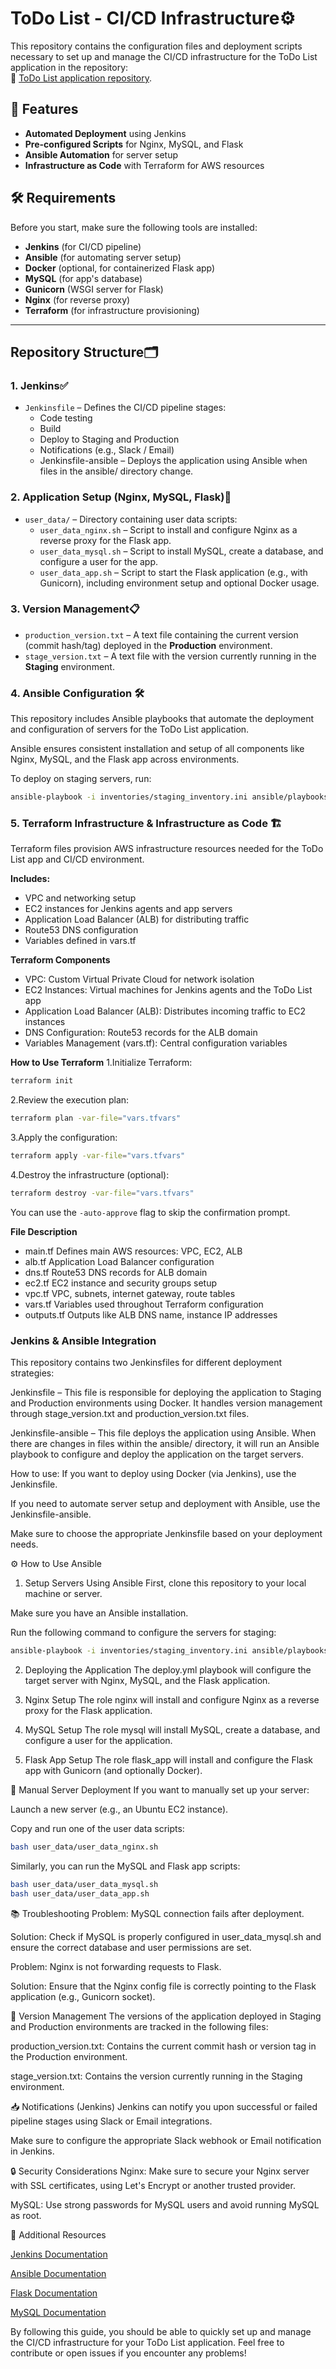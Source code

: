 # ToDo List - CI/CD Infrastructure⚙

This repository contains the configuration files and deployment scripts necessary to set up and manage the CI/CD infrastructure for the ToDo List application in the repository:  
🔗 [ToDo List application repository](https://github.com/netanelburkis/netanelburkis-netanel_bukris_todo_app_repu).

## 🚀 Features
- **Automated Deployment** using Jenkins
- **Pre-configured Scripts** for Nginx, MySQL, and Flask
- **Ansible Automation** for server setup
- **Infrastructure as Code** with Terraform for AWS resources

## 🛠️ Requirements
Before you start, make sure the following tools are installed:
- **Jenkins** (for CI/CD pipeline)
- **Ansible** (for automating server setup)
- **Docker** (optional, for containerized Flask app)
- **MySQL** (for app's database)
- **Gunicorn** (WSGI server for Flask)
- **Nginx** (for reverse proxy)
- **Terraform** (for infrastructure provisioning)

---

## Repository Structure🗂️

### 1. Jenkins✅

- `Jenkinsfile` – Defines the CI/CD pipeline stages:
  - Code testing
  - Build
  - Deploy to Staging and Production
  - Notifications (e.g., Slack / Email)
  - Jenkinsfile-ansible – Deploys the application using Ansible when files in the ansible/ directory change.

### 2. Application Setup (Nginx, MySQL, Flask)🧰

- `user_data/` – Directory containing user data scripts:
  - `user_data_nginx.sh` – Script to install and configure Nginx as a reverse proxy for the Flask app.
  - `user_data_mysql.sh` – Script to install MySQL, create a database, and configure a user for the app.
  - `user_data_app.sh` – Script to start the Flask application (e.g., with Gunicorn), including environment setup and optional Docker usage.

### 3. Version Management📋

- `production_version.txt` – A text file containing the current version (commit hash/tag) deployed in the **Production** environment.
- `stage_version.txt` – A text file with the version currently running in the **Staging** environment.

### 4. Ansible Configuration 🛠️
This repository includes Ansible playbooks that automate the deployment and configuration of servers for the ToDo List application.

Ansible ensures consistent installation and setup of all components like Nginx, MySQL, and the Flask app across environments.

To deploy on staging servers, run:
```bash
ansible-playbook -i inventories/staging_inventory.ini ansible/playbooks/deploy.yml
```

### 5. Terraform Infrastructure & Infrastructure as Code 🏗️
Terraform files provision AWS infrastructure resources needed for the ToDo List app and CI/CD environment.

**Includes:**

- VPC and networking setup
- EC2 instances for Jenkins agents and app servers
- Application Load Balancer (ALB) for distributing traffic
- Route53 DNS configuration
- Variables defined in vars.tf

**Terraform Components**

- VPC: Custom Virtual Private Cloud for network isolation
- EC2 Instances: Virtual machines for Jenkins agents and the ToDo List app
- Application Load Balancer (ALB): Distributes incoming traffic to EC2 instances
- DNS Configuration: Route53 records for the ALB domain
- Variables Management (vars.tf): Central configuration variables

**How to Use Terraform**
1.Initialize Terraform:
```bash
terraform init
```

2.Review the execution plan:
```bash
terraform plan -var-file="vars.tfvars"
```

3.Apply the configuration:
```bash
terraform apply -var-file="vars.tfvars"
```

4.Destroy the infrastructure (optional):
```bash
terraform destroy -var-file="vars.tfvars"
```

You can use the `-auto-approve` flag to skip the confirmation prompt.

**File	Description**
- main.tf	Defines main AWS resources: VPC, EC2, ALB
- alb.tf	Application Load Balancer configuration
- dns.tf	Route53 DNS records for ALB domain
- ec2.tf	EC2 instance and security groups setup
- vpc.tf	VPC, subnets, internet gateway, route tables
- vars.tf	Variables used throughout Terraform configuration
- outputs.tf	Outputs like ALB DNS name, instance IP addresses

### Jenkins & Ansible Integration

This repository contains two Jenkinsfiles for different deployment strategies:

Jenkinsfile – This file is responsible for deploying the application to Staging and Production environments using Docker. It handles version management through stage_version.txt and production_version.txt files.

Jenkinsfile-ansible – This file deploys the application using Ansible. When there are changes in files within the ansible/ directory, it will run an Ansible playbook to configure and deploy the application on the target servers.

How to use:
If you want to deploy using Docker (via Jenkins), use the Jenkinsfile.

If you need to automate server setup and deployment with Ansible, use the Jenkinsfile-ansible.

Make sure to choose the appropriate Jenkinsfile based on your deployment needs.

⚙️ How to Use Ansible
1. Setup Servers Using Ansible
First, clone this repository to your local machine or server.

Make sure you have an Ansible installation.

Run the following command to configure the servers for staging:
```bash
ansible-playbook -i inventories/staging_inventory.ini ansible/playbooks/deploy.yml
```

2. Deploying the Application
The deploy.yml playbook will configure the target server with Nginx, MySQL, and the Flask application.


3. Nginx Setup
The role nginx will install and configure Nginx as a reverse proxy for the Flask application.

4. MySQL Setup
The role mysql will install MySQL, create a database, and configure a user for the application.

5. Flask App Setup
The role flask_app will install and configure the Flask app with Gunicorn (and optionally Docker).

🔧 Manual Server Deployment
If you want to manually set up your server:

Launch a new server (e.g., an Ubuntu EC2 instance).

Copy and run one of the user data scripts:
```bash
bash user_data/user_data_nginx.sh
```
Similarly, you can run the MySQL and Flask app scripts:
```bash
bash user_data/user_data_mysql.sh
bash user_data/user_data_app.sh
```

📚 Troubleshooting
Problem: MySQL connection fails after deployment.

Solution: Check if MySQL is properly configured in user_data_mysql.sh and ensure the correct database and user permissions are set.

Problem: Nginx is not forwarding requests to Flask.

Solution: Ensure that the Nginx config file is correctly pointing to the Flask application (e.g., Gunicorn socket).

🔄 Version Management
The versions of the application deployed in Staging and Production environments are tracked in the following files:

production_version.txt: Contains the current commit hash or version tag in the Production environment.

stage_version.txt: Contains the version currently running in the Staging environment.

📥 Notifications (Jenkins)
Jenkins can notify you upon successful or failed pipeline stages using Slack or Email integrations.

Make sure to configure the appropriate Slack webhook or Email notification in Jenkins.

🔒 Security Considerations
Nginx: Make sure to secure your Nginx server with SSL certificates, using Let's Encrypt or another trusted provider.

MySQL: Use strong passwords for MySQL users and avoid running MySQL as root.

💬 Additional Resources

[Jenkins Documentation](https://www.jenkins.io/doc/)

[Ansible Documentation](https://docs.ansible.com/)

[Flask Documentation](https://flask.palletsprojects.com/en/stable/)

[MySQL Documentation](https://dev.mysql.com/doc/)

By following this guide, you should be able to quickly set up and manage the CI/CD infrastructure for your ToDo List application. Feel free to contribute or open issues if you encounter any problems!
